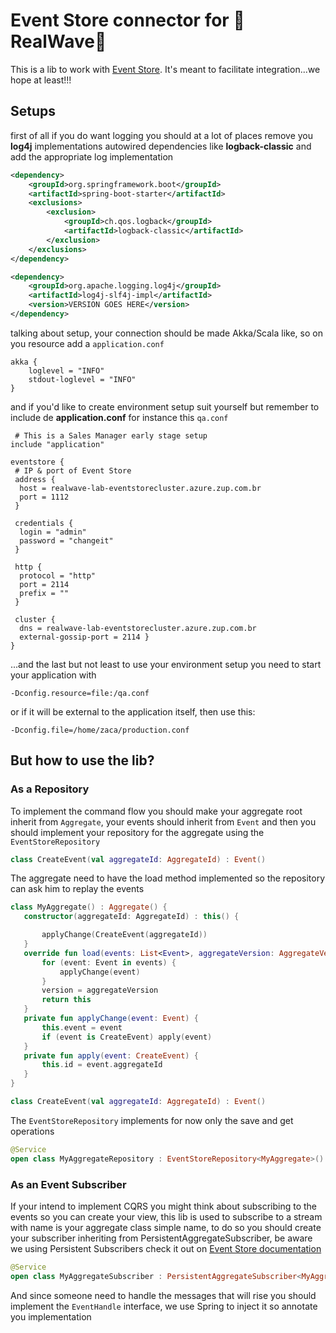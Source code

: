 # Event Store connector for  :ocean:RealWave:ocean:

This is a lib to work with [Event Store](http://docs.geteventstore.com/). It's meant to facilitate integration...we 
hope at least!!!

## Setups
first of all if you do want logging you should at a lot of places remove you **log4j** implementations autowired 
dependencies like **logback-classic** and add the appropriate log implementation

```xml
<dependency>
    <groupId>org.springframework.boot</groupId>
    <artifactId>spring-boot-starter</artifactId>
    <exclusions>
        <exclusion>
            <groupId>ch.qos.logback</groupId>
            <artifactId>logback-classic</artifactId>
        </exclusion>
    </exclusions>
</dependency>
```
```xml
<dependency>
    <groupId>org.apache.logging.log4j</groupId>
    <artifactId>log4j-slf4j-impl</artifactId>
    <version>VERSION GOES HERE</version>
</dependency>
```

talking about setup, your connection should be made Akka/Scala like, so on you resource add a `application.conf`
 
```
akka {
    loglevel = "INFO"
    stdout-loglevel = "INFO"
}
```
 
 and if you'd like to create environment setup suit yourself but remember to include de **application.conf** for 
 instance this `qa.conf`

```
 # This is a Sales Manager early stage setup
include "application"

eventstore {
 # IP & port of Event Store
 address {
  host = realwave-lab-eventstorecluster.azure.zup.com.br
  port = 1112
 }

 credentials {
  login = "admin"
  password = "changeit"
 }

 http {
  protocol = "http"
  port = 2114
  prefix = ""
 }

 cluster {
  dns = realwave-lab-eventstorecluster.azure.zup.com.br
  external-gossip-port = 2114 }
}
```

...and the last
but not least to use your environment setup you need to start your application with 

```script
-Dconfig.resource=file:/qa.conf
```

or if it will be external to the application itself, then use this:

```script
-Dconfig.file=/home/zaca/production.conf
```

## But how to use the lib?

### As a Repository

To implement the command flow you should make your aggregate root inherit from `Aggregate`, your events should inherit
 from `Event` and then you should implement your repository for the aggregate using the `EventStoreRepository`
 
```kotlin
class CreateEvent(val aggregateId: AggregateId) : Event()
```
 
The aggregate need to have the load method implemented so the repository can ask him to replay the events
 ```kotlin
class MyAggregate() : Aggregate() {
    constructor(aggregateId: AggregateId) : this() {

        applyChange(CreateEvent(aggregateId))
    }
    override fun load(events: List<Event>, aggregateVersion: AggregateVersion): Aggregate {
        for (event: Event in events) {
            applyChange(event)
        }
        version = aggregateVersion
        return this
    }
    private fun applyChange(event: Event) {
        this.event = event
        if (event is CreateEvent) apply(event)
    }
    private fun apply(event: CreateEvent) {
        this.id = event.aggregateId
    }
}  
```
 
```kotlin
class CreateEvent(val aggregateId: AggregateId) : Event()
```

The `EventStoreRepository` implements for now only the save and get operations
```kotlin
@Service
open class MyAggregateRepository : EventStoreRepository<MyAggregate>()
 ```
 
 ### As an Event Subscriber
 
 If your intend to implement CQRS you might think about subscribing to the events so you can create 
 your view, this lib is used to subscribe to a stream with name is your aggregate class simple name, to do so you 
 should create your subscriber inheriting from PersistentAggregateSubscriber, be aware we using Persistent 
 Subscribers check it out on [Event Store documentation](http://docs.geteventstore.com/)
 
 ```kotlin
@Service
open class MyAggregateSubscriber : PersistentAggregateSubscriber<MyAggregate>()
 ```
 
 And since someone need to handle the messages that will rise you should implement the 
 `EventHandle` interface, we use Spring to inject it so annotate you implementation




